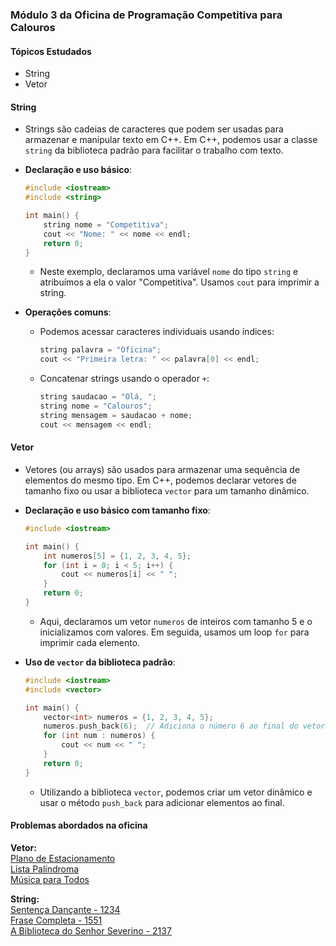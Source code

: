 ### Módulo 3 da Oficina de Programação Competitiva para Calouros
#### Tópicos Estudados
- String
- Vetor

#### String
- Strings são cadeias de caracteres que podem ser usadas para armazenar e manipular texto em C++. Em C++, podemos usar a classe `string` da biblioteca padrão para facilitar o trabalho com texto.

- **Declaração e uso básico**:
    ```cpp
    #include <iostream>
    #include <string>
    
    int main() {
        string nome = "Competitiva";
        cout << "Nome: " << nome << endl;
        return 0;
    }
    ```
    - Neste exemplo, declaramos uma variável `nome` do tipo `string` e atribuímos a ela o valor "Competitiva". Usamos `cout` para imprimir a string.

- **Operações comuns**:
    - Podemos acessar caracteres individuais usando índices:
        ```cpp
        string palavra = "Oficina";
        cout << "Primeira letra: " << palavra[0] << endl;
        ```

    - Concatenar strings usando o operador `+`:
        ```cpp
        string saudacao = "Olá, ";
        string nome = "Calouros";
        string mensagem = saudacao + nome;
        cout << mensagem << endl;
        ```

#### Vetor
- Vetores (ou arrays) são usados para armazenar uma sequência de elementos do mesmo tipo. Em C++, podemos declarar vetores de tamanho fixo ou usar a biblioteca `vector` para um tamanho dinâmico.

- **Declaração e uso básico com tamanho fixo**:
    ```cpp
    #include <iostream>
    
    int main() {
        int numeros[5] = {1, 2, 3, 4, 5};
        for (int i = 0; i < 5; i++) {
            cout << numeros[i] << " ";
        }
        return 0;
    }
    ```
    - Aqui, declaramos um vetor `numeros` de inteiros com tamanho 5 e o inicializamos com valores. Em seguida, usamos um loop `for` para imprimir cada elemento.

- **Uso de `vector` da biblioteca padrão**:
    ```cpp
    #include <iostream>
    #include <vector>
    
    int main() {
        vector<int> numeros = {1, 2, 3, 4, 5};
        numeros.push_back(6);  // Adiciona o número 6 ao final do vetor
        for (int num : numeros) {
            cout << num << " ";
        }
        return 0;
    }
    ```
    - Utilizando a biblioteca `vector`, podemos criar um vetor dinâmico e usar o método `push_back` para adicionar elementos ao final.

#### Problemas abordados na oficina
**Vetor:**</br>
[Plano de Estacionamento](https://olimpiada.ic.unicamp.br/pratique/pj/2021/f3/plano/)<br>
[Lista Palíndroma](https://olimpiada.ic.unicamp.br/pratique/ps/2021/f2/lista/)<br>
[Música para Todos](https://olimpiada.ic.unicamp.br/pratique/ps/2020/f1/musica/)<br>

**String:**</br>
[Sentença Dançante - 1234](https://judge.beecrowd.com/pt/problems/view/1234)<br>
[Frase Completa - 1551](https://judge.beecrowd.com/pt/problems/view/1551)<br>
[A Biblioteca do Senhor Severino - 2137](https://judge.beecrowd.com/pt/problems/view/2137)
